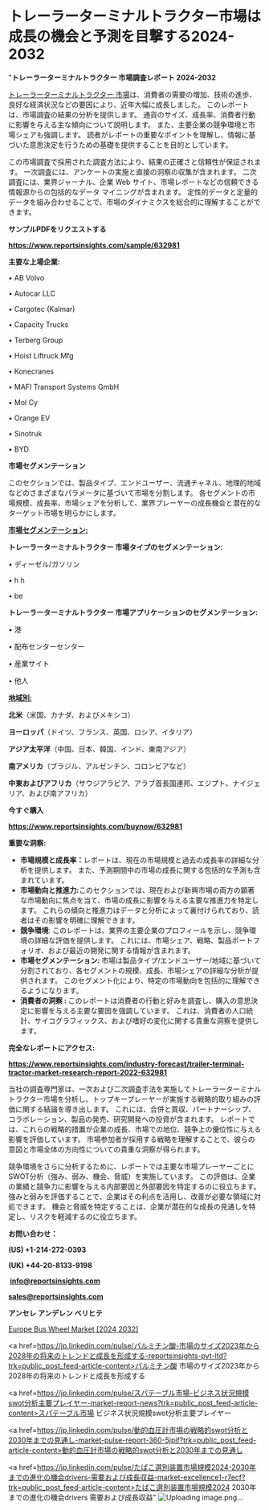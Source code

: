 # トレーラーターミナルトラクター市場は成長の機会と予測を目撃する2024-2032

"<strong>トレーラーターミナルトラクター 市場調査レポート 2024-2032</strong>

<a href=https://www.reportsinsights.com/sample/632981>トレーラーターミナルトラクター 市場</a>は、消費者の需要の増加、技術の進歩、良好な経済状況などの要因により、近年大幅に成長しました。 このレポートは、市場調査の結果の分析を提供します。 通貨のサイズ、成長率、消費者行動に影響を与える主な傾向について説明します。 また、主要企業の競争環境と市場シェアも強調します。 読者がレポートの重要なポイントを理解し、情報に基づいた意思決定を行うための基礎を提供することを目的としています。

この市場調査で採用された調査方法により、結果の正確さと信頼性が保証されます。 一次調査には、アンケートの実施と直接の洞察の収集が含まれます。 二次調査には、業界ジャーナル、企業 Web サイト、市場レポートなどの信頼できる情報源からの包括的なデータ マイニングが含まれます。 定性的データと定量的データを組み合わせることで、市場のダイナミクスを総合的に理解することができます。

<strong><b>サンプルPDFをリクエストする</b></strong>

<a href=https://www.reportsinsights.com/sample/632981><strong><u>https://www.reportsinsights.com/sample/632981</u></strong></a>

<strong>主要な上場企業:</strong>

• AB Volvo

• Autocar LLC

• Cargotec (Kalmar)

• Capacity Trucks

• Terberg Group

• Hoist Liftruck Mfg

• Konecranes

• MAFI Transport Systems GmbH

• Mol Cy

• Orange EV

• Sinotruk

• BYD

<strong>市場セグメンテーション</strong>

このセクションでは、製品タイプ、エンドユーザー、流通チャネル、地理的地域などのさまざまなパラメータに基づいて市場を分割します。 各セグメントの市場規模、成長率、市場シェアを分析して、業界プレーヤーの成長機会と潜在的なターゲット市場を明らかにします。

<strong><u>市場セグメンテーション</u></strong><strong><u>:</u></strong>

<strong>トレーラーターミナルトラクター 市場タイプのセグメンテーション:</strong>

• ディーゼル/ガソリン

• h h

• be

<strong>トレーラーターミナルトラクター 市場アプリケーションのセグメンテーション:</strong>

• 港

• 配布センターセンター

• 産業サイト

• 他人

<strong><u>地域別</u></strong><strong><u>:</u></strong>

<strong>北米</strong>（米国、カナダ、およびメキシコ）

<strong>ヨーロッパ</strong>（ドイツ、フランス、英国、ロシア、イタリア）

<strong>アジア太平洋</strong>（中国、日本、韓国、インド、東南アジア）

<strong>南アメリカ</strong>（ブラジル、アルゼンチン、コロンビアなど）

<strong>中東およびアフリカ</strong>（サウジアラビア、アラブ首長国連邦、エジプト、ナイジェリア、および南アフリカ）

<strong>今すぐ購入</strong>

<a href=https://www.reportsinsights.com/buynow/632981><strong><u>https://www.reportsinsights.com/buynow/632981</u></strong></a>

<strong>重要な洞察:</strong>
<ul>
  <li><strong>市場規模と成長率：</strong>レポートは、現在の市場規模と過去の成長率の詳細な分析を提供します。 また、予測期間中の市場の成長に関する包括的な予測も含まれています。</li>
  <li><strong>市場動向と推進力:</strong>このセクションでは、現在および新興市場の両方の顕著な市場動向に焦点を当て、市場の成長に影響を与える主要な推進力を特定します。 これらの傾向と推進力はデータと分析によって裏付けられており、読者はその影響を明確に理解できます。</li>
  <li><strong>競争環境</strong>: このレポートは、業界の主要企業のプロフィールを示し、競争環境の詳細な評価を提供します。 これには、市場シェア、戦略、製品ポートフォリオ、および最近の開発に関する情報が含まれます。</li>
  <li><strong>市場セグメンテーション: </strong>市場は製品タイプ/エンドユーザー/地域に基づいて分割されており、各セグメントの規模、成長、市場シェアの詳細な分析が提供されます。 このセグメント化により、特定の市場動向を包括的に理解できるようになります。</li>
  <li><strong>消費者の洞察 : </strong>このレポートは消費者の行動と好みを調査し、購入の意思決定に影響を与える主要な要因を強調しています。 これは、消費者の人口統計、サイコグラフィックス、および嗜好の変化に関する貴重な洞察を提供します。</li>
</ul>
<strong>完全なレポートにアクセス:</strong>

<a href=https://www.reportsinsights.com/industry-forecast/trailer-terminal-tractor-market-research-report-2022-632981><strong><u><b>https://www.reportsinsights.com/industry-forecast/trailer-terminal-tractor-market-research-report-2022-632981</b></u></strong></a>

当社の調査専門家は、一次および二次調査手法を実施してトレーラーターミナルトラクター市場を分析し、トップキープレーヤーが実施する戦略的取り組みの評価に関する結論を導き出します。 これには、合併と買収、パートナーシップ、コラボレーション、製品の発売、研究開発への投資が含まれます。 レポートでは、これらの戦略的措置が企業の成長、市場での地位、競争上の優位性に与える影響を評価しています。 市場参加者が採用する戦略を理解することで、彼らの意図と市場全体の方向性についての貴重な洞察が得られます。

競争環境をさらに分析するために、レポートでは主要な市場プレーヤーごとにSWOT分析（強み、弱み、機会、脅威）を実施しています。 この評価は、企業の業績と競争力に影響を与える内部要因と外部要因を特定するのに役立ちます。 強みと弱みを評価することで、企業はその利点を活用し、改善が必要な領域に対処できます。 機会と脅威を特定することは、企業が潜在的な成長の見通しを特定し、リスクを軽減するのに役立ちます。

<strong>お問い合わせ：</strong>

<strong>(US) +1-214-272-0393</strong>

<strong>(UK) +44-20-8133-9198</strong>

<strong> </strong><a href=info@reportsinsights.com><strong><u>info@reportsinsights.com</u></strong></a>

<a href=sales@reportsinsights.com><strong><u>sales@reportsinsights.com</u></strong></a>

<strong>アンセレ アンデレン ベリヒテ</strong>

<a href=https://www.linkedin.com/pulse/europe-bus-wheel-markets-trends-growth-drivers-mqihf/>Europe Bus Wheel Market [2024 2032]</a>

<a href=https://jp.linkedin.com/pulse/パルミチン酸-市場のサイズ2023年から2028年の将来のトレンドと成長を形成する-reportsinsights-pvt-ltd?trk=public_post_feed-article-content>パルミチン酸 市場のサイズ2023年から2028年の将来のトレンドと成長を形成する</a>

<a href=https://jp.linkedin.com/pulse/スパテーブル市場-ビジネス状況規模swot分析主要プレイヤー-market-report-news?trk=public_post_feed-article-content>スパテーブル市場 ビジネス状況規模swot分析主要プレイヤー</a>

<a href=https://jp.linkedin.com/pulse/動的血圧計市場の戦略的swot分析と2030年までの見通し-market-pulse-report-360-5jpif?trk=public_post_feed-article-content>動的血圧計市場の戦略的swot分析と2030年までの見通し</a>

<a href=https://jp.linkedin.com/pulse/たばこ選別装置市場規模2024-2030年までの進化の機会drivers-需要および成長収益-market-excellence1-r7ecf?trk=public_post_feed-article-content>たばこ選別装置市場規模2024 2030年までの進化の機会drivers 需要および成長収益</a>"
![Uploading image.png…]()
